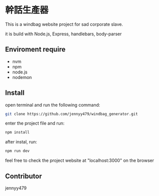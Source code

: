 # 幹話生產器

This is a windbag website project for sad corporate slave.

it is build with Node.js, Express, handlebars, body-parser

## Enviroment require
- nvm
- npm
- node.js
- nodemon

## Install
open terminal and run the following command:
```bash
git clone https://github.com/jennyy479/windbag_generator.git
```
enter the project file and run:
```bash
npm install
```
after instal, run:
```bash
npm run dev
```
feel free to check the project website at "localhost:3000" on the browser

## Contributor
jennyy479
